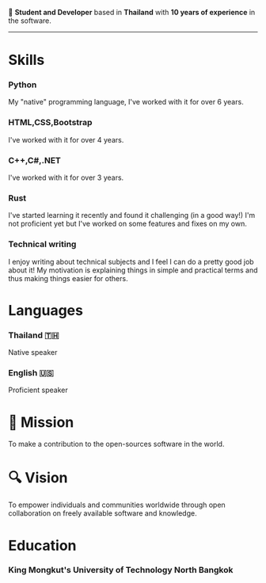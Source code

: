 👋 **Student and Developer** based in **Thailand** with **10 years of experience** in the software.

---

# Skills

### Python

My "native" programming language, I've worked with it for over 6 years.

### HTML,CSS,Bootstrap

I've worked with it for over 4 years.

### C++,C#,.NET

I've worked with it for over 3 years.

### Rust

I've started learning it recently and found it challenging (in a good way!) I'm not proficient yet but I've worked on some features and fixes on my own.

### Technical writing

I enjoy writing about technical subjects and I feel I can do a pretty good job about it! My motivation is explaining things in simple and practical terms and thus making things easier for others.

# Languages

### Thailand 🇹🇭

Native speaker

### English 🇺🇸

Proficient speaker

# 🧭 Mission

To make a contribution to the open-sources software in the world.

# 🔍 Vision

To empower individuals and communities worldwide through open collaboration on freely available software and knowledge.

# Education

### King Mongkut's University of Technology North Bangkok
